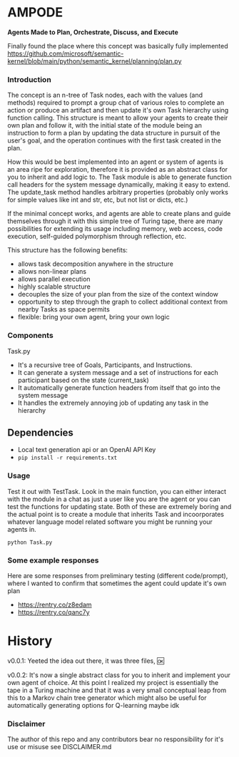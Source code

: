 # AMPODE
**Agents Made to Plan, Orchestrate, Discuss, and Execute**

Finally found the place where this concept was basically fully implemented
https://github.com/microsoft/semantic-kernel/blob/main/python/semantic_kernel/planning/plan.py

### Introduction

The concept is an n-tree of Task nodes, each with the values (and methods) required to prompt a group chat of various roles to complete an action or produce an artifact and then update it's own Task hierarchy using function calling.  This structure is meant to allow your agents to create their own plan and follow it, with the initial state of the module being an instruction to form a plan by updating the data structure in pursuit of the user's goal, and the operation continues with the first task created in the plan.

How this would be best implemented into an agent or system of agents is an area ripe for exploration, therefore it is provided as an abstract class for you to inherit and add logic to.  The Task module is able to generate function call headers for the system message dynamically, making it easy to extend.  The update_task method handles arbitrary  properties (probably only works for simple values like int and str, etc, but not list or dicts, etc.)

If the minimal concept works, and agents are able to create plans and guide themselves through it with this simple tree of Turing tape, there are many possibilities for extending its usage including memory, web access, code execution, self-guided polymorphism through reflection, etc.

This structure has the following benefits:
 - allows task decomposition anywhere in the structure
 - allows non-linear plans
 - allows parallel execution
 - highly scalable structure
 - decouples the size of your plan from the size of the context window
 - opportunity to step through the graph to collect additional context from nearby Tasks as space permits
 - flexible: bring your own agent, bring your own logic

### Components
Task.py
- It's a recursive tree of Goals, Participants, and Instructions. 
- It can generate a system message and a set of instructions for each participant based on the state (current_task)
- It automatically generate function headers from itself that go into the system message
- It handles the extremely annoying job of updating any task in the hierarchy

## Dependencies

- Local text generation api or an OpenAI API Key
- ```pip install -r requirements.txt```


### Usage
Test it out with TestTask.  Look in the main function, you can either interact with the module in a chat as just a user like you are the agent or you can test the functions for updating state.  Both of these are extremely boring and the actual point is to create a module that inherits Task and incoorporates whatever language model related software you might be running your agents in.

```python Task.py```

### Some example responses
Here are some responses from preliminary testing (different code/prompt), where I wanted to confirm that sometimes the agent could update it's own plan
- https://rentry.co/z8edam
- https://rentry.co/qanc7y


# History

v0.0.1:
  Yeeted the idea out there, it was three files, :ok:

v0.0.2:
  It's now a single abstract class for you to inherit and implement your own agent of choice.  At this point I realized my project is essentially the tape in a Turing machine and that it was a very small conceptual leap from this to a Markov chain tree generator which might also be useful for automatically generating options for Q-learning maybe idk


### Disclaimer 
The author of this repo and any contributors bear no responsibility for it's use or misuse see DISCLAIMER.md
